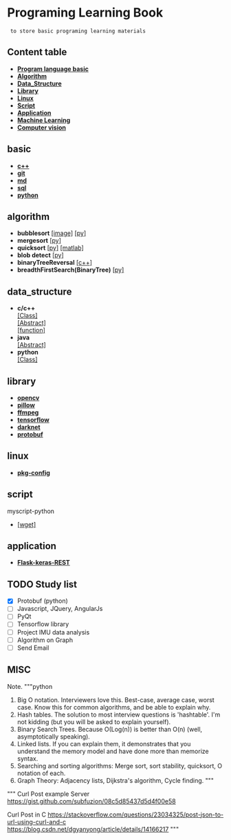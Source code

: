 # Programing Learning Book 

` to store basic programing learning materials`

## Content table  
- **[Program language basic](#basic)**  
- **[Algorithm](#algorithm)**  
- **[Data_Structure](#data_structure)**  
- **[Library](#library)**  
- **[Linux](#linux)**  
- **[Script](#script)**  
- **[Application](#application)**  
- **[Machine Learning](./machine_learning/machine_learning.md)**  
- **[Computer vision](./computer_vision/computer_vision.md)**  

## basic  
- **[c++](./language/C++.md)**  
- **[git](./language/Git-note.md)**  
- **[md](./language/markdown.md)**
- **[sql](./language/database/sql.md)**
- **[python](./language/python.md)**

## algorithm  
- **bubblesort**
[[image]](./files/imagelist.md#blob)
[[py]](./algorithm/python/_bubblesort.py)
- **mergesort**
[[py]](./algorithm/python/_mergesort.py)
- **quicksort**
[[py]](./algorithm/python/_quicksort.py)
[[matlab]](./algorithm/matlab/_quicksrot.py)
- **blob detect**
[[py]](./algorithm/python/_blob_detect.py)
- **binaryTreeReversal**
[[c++]](./algorithm/c++/binaryTreeReversal.cpp)
- **breadthFirstSearch(BinaryTree)**
[[py]](./algorithm/python/_breadthfirst.py)

## data_structure
- **c/c++**  
[[Class]](./data_structure/C_C++/typedef.md)  
[[Abstract]](./data_structure/C_C++/abstract.md)  
[[function]](./data_structure/C_C++/void_const.md)  
- **java**  
[[Abstract]](./data_structure/java/abstract_interface.md)
- **python**  
[[Class]](./data_structure/python/class.md)  

## library 
- **[opencv](./library/opencv.md)**  
- **[pillow](./library/pillow.md)**  
- **[ffmpeg](./library/ffmpeg.md)**  
- **[tensorflow](./library/tensorflow.md)**  
- **[darknet](./library/darknet.md)**  
- **[protobuf](./library/protobuf.md)**  

## linux 
- **[pkg-config](./linux/pkg-config.md)**  

## script  
myscript-python
- [[wget]](./script/wget.py)

## application  
- **[Flask-keras-REST](./application/flask_keras_rest.md)**  

## TODO Study list
- [x] Protobuf (python)
- [ ] Javascript, JQuery, AngularJs
- [ ] PyQt  
- [ ] Tensorflow library  
- [ ] Project IMU data analysis  
- [ ] Algorithm on Graph  
- [ ] Send Email

## MISC

Note.
"""python
1)  Big O notation.  Interviewers love this.  Best-case, average case, worst case.  Know this for common algorithms, and be able to explain why.
2)  Hash tables.  The solution to most interview questions is 'hashtable'.  I'm not kidding (but you will be asked to explain yourself).
3)  Binary Search Trees.  Because O(Log(n)) is better than O(n) (well, asymptotically speaking).
4)  Linked lists.  If you can explain them, it demonstrates that you understand the memory model and have done more than memorize syntax.
5)  Searching and sorting algorithms:  Merge sort, sort stability, quicksort, O notation of each.
6)  Graph Theory: Adjacency lists, Dijkstra's algorithm, Cycle finding.
"""

"""
Curl Post example Server 
https://gist.github.com/subfuzion/08c5d85437d5d4f00e58

Curl Post in C
https://stackoverflow.com/questions/23034325/post-json-to-url-using-curl-and-c
https://blog.csdn.net/dgyanyong/article/details/14166217
"""



